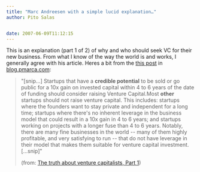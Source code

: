 ```yaml
---
title: "Marc Andreesen with a simple lucid explanation…"
author: Pito Salas


date: 2007-06-09T11:12:15
---
```




This is an explanation (part 1 of 2) of why and who should seek VC for their
new business. From what I know of the way the world is and works, I generally
agree with his article. Heres a bit from the [this
post](<http://blog.pmarca.com/2007/06/the_truth_about.html>) in
[blog.pmarca.com](<http://blog.pmarca.com/>):

> "[snip…] Startups that have a **credible potential** to be sold or go public
> for a 10x gain on invested capital within 4 to 6 years of the date of
> funding should consider raising Venture Capital.Most **other** startups
> should not raise venture capital. This includes: startups where the founders
> want to stay private and independent for a long time; startups where there's
> no inherent leverage in the business model that could result in a 10x gain
> in 4 to 6 years; and startups working on projects with a longer fuse than 4
> to 6 years. Notably, there are many fine businesses in the world -- many of
> them highly profitable, and very satisfying to run -- that do not have
> leverage in their model that makes them suitable for venture capital
> investment.[…snip]"
>
> (from: [The truth about venture capitalists, Part
> 1](<http://blog.pmarca.com/2007/06/the_truth_about.html>))


